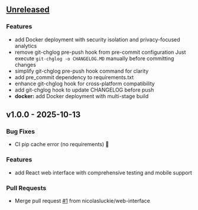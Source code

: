 <a name="unreleased"></a>
## [Unreleased]

### Features
- add Docker deployment with security isolation and privacy-focused analytics
- remove git-chglog pre-push hook from pre-commit configuration Just execute `git-chglog -o CHANGELOG.MD` manually before committing changes
- simplify git-chglog pre-push hook command for clarity
- add pre_commit dependency to requirements.txt
- enhance git-chglog hook for cross-platform compatibility
- add git-chglog hook to update CHANGELOG before push
- **docker:** add Docker deployment with multi-stage build


<a name="v1.0.0"></a>
## v1.0.0 - 2025-10-13
### Bug Fixes
- CI pip cache error (no requirements) 🤞

### Features
- add React web interface with comprehensive testing and mobile support

### Pull Requests
- Merge pull request [#1](https://github.com/nicolasluckie/crackle/issues/1) from nicolasluckie/web-interface


[Unreleased]: https://github.com/nicolasluckie/crackle/compare/v1.0.0...HEAD
